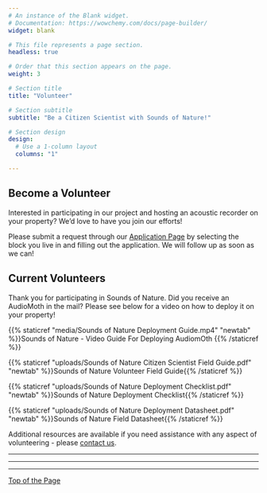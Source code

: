 ```yaml
---
# An instance of the Blank widget.
# Documentation: https://wowchemy.com/docs/page-builder/
widget: blank

# This file represents a page section.
headless: true

# Order that this section appears on the page.
weight: 3

# Section title
title: "Volunteer"

# Section subtitle
subtitle: "Be a Citizen Scientist with Sounds of Nature!"

# Section design
design:
  # Use a 1-column layout
  columns: "1"

---
```



## Become a Volunteer  

Interested in participating in our project and hosting an acoustic recorder on your property? We’d love to have you join our efforts!    
  
Please submit a request through our [Application Page](https://siucarbondale.maps.arcgis.com/apps/webappviewer/index.html?id=7b281cf01f864a9bba54d4881196c423) by selecting the block you live in and filling out the application. We will follow up as soon as we can!   

## Current Volunteers    

Thank you for participating in Sounds of Nature. Did you receive an AudioMoth in the mail? Please see below for a video on how to deploy it on your property!  

{{% staticref "media/Sounds of Nature Deployment Guide.mp4" "newtab" %}}Sounds of Nature - Video Guide For Deploying AudiomOth {{% /staticref %}}

{{% staticref "uploads/Sounds of Nature Citizen Scientist Field Guide.pdf" "newtab" %}}Sounds of Nature Volunteer Field Guide{{% /staticref %}}

{{% staticref "uploads/Sounds of Nature Deployment Checklist.pdf" "newtab" %}}Sounds of Nature Deployment Checklist{{% /staticref %}}

{{% staticref "uploads/Sounds of Nature Deployment Datasheet.pdf" "newtab" %}}Sounds of Nature Field Datasheet{{% /staticref %}}     

Additional resources are available if you need assistance with any aspect of volunteering - please [contact us](https://peaselab.com/contact).

----     
----     
----     

[Top of the Page](https://peaselab.com/sounds)